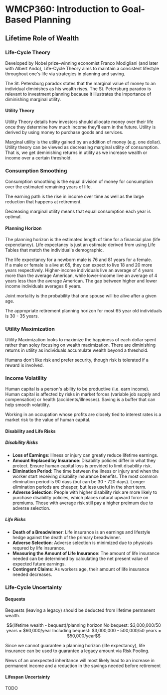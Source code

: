 # WMCP360: Introduction to Goal-Based Planning

## Lifetime Role of Wealth

### Life-Cycle Theory

Developed by Nobel prize–winning economist Franco Modigliani (and later with Albert Ando), Life-Cycle Theory aims to maintain a consistent lifestyle throughout one's life via strategies in planning and saving.

The St. Petersburg paradox states that the marginal value of money to an individual diminishes as his wealth rises.  The St. Petersburg paradox is relevant to investment planning because it illustrates the importance of diminishing marginal utility.

#### Utility Theory

Utility Theory details how investors should allocate money over their life once they determine how much income they’ll earn in the future.  Utility is derived by using money to purchase goods and services.

Marginal utility is the utility gained by an addition of money (e.g. one dollar).  Utility theory can be viewed as decreasing marginal utility of consumption.  That is, we get deminishing returns in utility as we increase wealth or income over a certain threshold.

### Consumption Smoothing

Consumption smoothing is the equal division of money for consumption over the estimated remaining years of life.

The earning path is the rise in income over time as well as the large reduction that happens at retirement.

Decreasing marginal utility means that equal consumption each year is optimal.

#### Planning Horizon

The planning horizon is the estimated length of time for a financial plan (life expenctancy).  Life expectancy is just an estimate derived from using Life Tables that match the individual's demographic.

The life expectancy for a newborn male is 76 and 81 years for a female.  
If a male or female is alive at 65, they can expect to live 18 and 20 more years respectively.
Higher-income individuals live an average of 4 years more than the average American, while lower-income live an average of 4 years less than the average American.  The gap between higher and lower income individuals averages 8 years.

Joint mortality is the probability that one spouse will be alive after a given age.

The appropriate retirement planning horizon for most 65 year old individuals is 30 - 35 years.

### Utility Maximization

Utility Maximization looks to maximize the happiness of each dollar spent rather than soley focusing on wealth maximization.  There are diminishing returns in utility as individuals accumulate wealth beyond a threshold.

Humans don't like risk and prefer security, though risk is tolerated if a reward is involved.

### Income Volatility

Human capital is a person's ability to be productive (i.e. earn income).  Human capital is affected by risks in market forces (variable job supply and compensation) or health (accidents/illnesses).  Saving is a buffer that can help smooth volatility.

Working in an occupation whose profits are closely tied to interest rates is a market risk to the value of human capital.

#### Disability and Life Risks

##### Disability Risks

* **Loss of Earnings**: Illness or injury can greatly reduce lifetime earnings.
* **Amount Replaced by Insurance**: Disability policies differ in what they protect.  Ensure human capital loss is provided to limit disability risk.
* **Elimination Period**: The time between the ilness or injury and when the worker start receiving disability insurance benefits. The most common elimination period is 90 days (but can be 30 - 720 days).  Longer elimination periods are cheaper, but less useful in the short term.
* **Adverse Selection**: People with higher disability risk are more likely to purchase disability policies, which places natural upward force on premiums.  Those with average risk still pay a higher preimum due to adverse selection.

##### Life Risks

* **Death of a Breadwinner**: Life insurance is an earnings and lifestyle hedge against the death of the primary breadwinner.
* **Adverse Selection**: Adverse selection is minimized due to physicals requred by life insurance.
* **Measuring the Amount of Life Insurance**: The amount of life insurance needed can be determined by calculating the net present value of expected future earnings.  
* **Contingent Claims**: As workers age, their amount of life insurance needed decreases.

### Life-Cycle Uncertainty

#### Bequests

Bequests (leaving a legacy) should be deducted from lifetime permanent wealth.

```math
(lifetime wealth - bequest)/planning horizon

No bequest: $3,000,000/50 years = $60,000/year
Including bequest: $3,000,000 - 500,000/50 years = $50,000/year
```

Since we cannot guarantee a planning horizon (life expectancy), life insurance can be used to guarantee a legacy amount via Risk Pooling.

News of an unexpected inheritance will most likely lead to an increase in permanent income and a reduction in the savings needed before retirement

#### Lifespan Uncertainty

TODO


